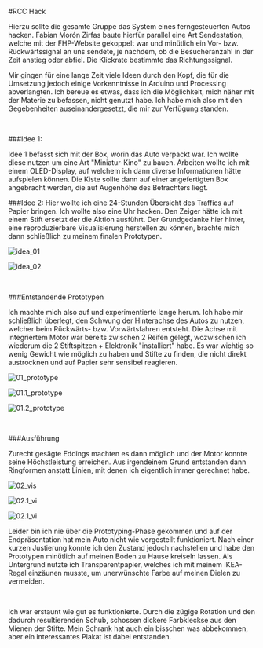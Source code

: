 #RCC Hack

Hierzu sollte die gesamte Gruppe das System eines ferngesteuerten Autos hacken. Fabian Morón Zirfas baute hierfür parallel eine Art Sendestation, welche mit der FHP-Website gekoppelt war und minütlich ein Vor- bzw. Rückwärtssignal an uns sendete, je nachdem, ob die Besucheranzahl in der Zeit anstieg oder abfiel. Die Klickrate bestimmte das Richtungssignal.

Mir gingen für eine lange Zeit viele Ideen durch den Kopf, die für die Umsetzung jedoch einige Vorkenntnisse in Arduino und Processing abverlangten. Ich bereue es etwas, dass ich die Möglichkeit, mich näher mit der Materie zu befassen, nicht genutzt habe. Ich habe mich also mit den Gegebenheiten auseinandergesetzt, die mir zur Verfügung standen.

</br>

###Idee 1:

Idee 1 befasst sich mit der Box, worin das Auto verpackt war. Ich wollte diese nutzen um eine Art "Miniatur-Kino" zu bauen. Arbeiten wollte ich mit einem OLED-Display, auf welchem ich dann diverse Informationen hätte aufspielen können. Die Kiste sollte dann auf einer angefertigten Box angebracht werden, die auf Augenhöhe des Betrachters liegt.

###Idee 2:
Hier wollte ich eine 24-Stunden Übersicht des Traffics auf Papier bringen. Ich wollte also eine Uhr hacken. Den Zeiger hätte ich mit einem Stift ersetzt der die Aktion ausführt. Der Grundgedanke hier hinter, eine reproduzierbare Visualisierung herstellen zu können, brachte mich dann schließlich zu meinem finalen Prototypen.


![idea_01](https://raw.githubusercontent.com/FH-Potsdam/2014-SoSe-11EG-B-input-output/master/excercises/IoannisSar/03_rcc_hack/00_images/idea_01.jpg)

![idea_02](https://raw.githubusercontent.com/FH-Potsdam/2014-SoSe-11EG-B-input-output/master/excercises/IoannisSar/03_rcc_hack/00_images/idea_02.jpg)

</br>

###Entstandende Prototypen

Ich machte mich also auf und experimentierte lange herum. Ich habe mir schließlich überlegt, den Schwung der Hinterachse des Autos zu nutzen, welcher beim Rückwärts- bzw. Vorwärtsfahren entsteht. Die Achse mit integriertem Motor war bereits zwischen 2 Reifen gelegt, wozwischen ich wiederum die 2 Stiftspitzen + Elektronik "installiert" habe. Es war wichtig so wenig Gewicht wie möglich zu haben und Stifte zu finden, die nicht direkt austrocknen und auf Papier sehr sensibel reagieren.

![01_prototype](https://raw.githubusercontent.com/FH-Potsdam/2014-SoSe-11EG-B-input-output/master/excercises/IoannisSar/03_rcc_hack/00_images/01_protoype.jpg)

![01.1_prototype](https://raw.githubusercontent.com/FH-Potsdam/2014-SoSe-11EG-B-input-output/master/excercises/IoannisSar/03_rcc_hack/00_images/01.1_prototype.jpg)

![01.2_prototype](https://raw.githubusercontent.com/FH-Potsdam/2014-SoSe-11EG-B-input-output/master/excercises/IoannisSar/03_rcc_hack/00_images/01.2_prototype.jpg)

</br>

###Ausführung

Zurecht gesägte Eddings machten es dann möglich und der Motor konnte seine Höchstleistung erreichen. Aus irgendeinem Grund entstanden dann Ringformen anstatt Linien, mit denen ich eigentlich immer gerechnet habe.

![02_vis](https://raw.githubusercontent.com/FH-Potsdam/2014-SoSe-11EG-B-input-output/master/excercises/IoannisSar/03_rcc_hack/00_images/02._vis.png)

![02.1_vi](https://raw.githubusercontent.com/FH-Potsdam/2014-SoSe-11EG-B-input-output/master/excercises/IoannisSar/03_rcc_hack/00_images/02.1_vis.jpg)

![02.1_vi](https://raw.githubusercontent.com/FH-Potsdam/2014-SoSe-11EG-B-input-output/master/excercises/IoannisSar/03_rcc_hack/00_images/02.2_vis.jpg)

Leider bin ich nie über die Prototyping-Phase gekommen und auf der Endpräsentation hat mein Auto nicht wie vorgestellt funktioniert. Nach einer kurzen Justierung konnte ich den Zustand jedoch nachstellen und habe den Prototypen minütlich auf meinen Boden zu Hause kreiseln lassen. Als Untergrund nutzte ich Transparentpapier, welches ich mit meinem IKEA-Regal einzäunen musste, um unerwünschte Farbe auf meinen Dielen zu vermeiden.

</br>

Ich war erstaunt wie gut es funktionierte. Durch die zügige Rotation und den dadurch resultierenden Schub, schossen dickere Farbkleckse aus den Mienen der Stifte. Mein Schrank hat auch ein bisschen was abbekommen, aber ein interessantes Plakat ist dabei entstanden.











